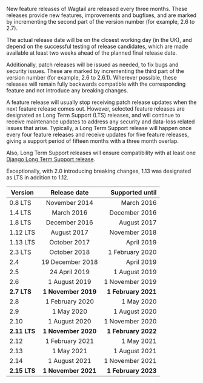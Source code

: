New feature releases of Wagtail are released every three months. These releases provide new features, improvements and bugfixes, and are marked by incrementing the second part of the version number (for example, 2.6 to 2.7).

The actual release date will be on the closest working day (in the UK), and depend on the successful testing of release candidates, which are made available at least two weeks ahead of the planned final release date.

Additionally, patch releases will be issued as needed, to fix bugs and security issues. These are marked by incrementing the third part of the version number (for example, 2.6 to 2.6.1). Wherever possible, these releases will remain fully backwards compatible with the corresponding feature and not introduce any breaking changes.

A feature release will usually stop receiving patch release updates when the next feature release comes out. However, selected feature releases are designated as Long Term Support (LTS) releases, and will continue to receive maintenance updates to address any security and data-loss related issues that arise. Typically, a Long Term Support release will happen once every four feature releases and receive updates for five feature releases, giving a support period of fifteen months with a three month overlap.

Also, Long Term Support releases will ensure compatibility with at least one [Django Long Term Support release](https://www.djangoproject.com/download/#supported-versions).

Exceptionally, with 2.0 introducing breaking changes, 1.13 was designated as LTS in addition to 1.12.

| Version        | Release date           | Supported until     |
| -------------- |:----------------------:| -------------------:|
| 0.8 LTS        | November 2014          | March 2016          |
| 1.4 LTS        | March 2016             | December 2016       |
| 1.8 LTS        | December 2016          | August 2017         |
| 1.12 LTS       | August 2017            | November 2018       |
| 1.13 LTS       | October 2017           | April 2019          |
| 2.3 LTS        | October 2018           | 1 February 2020     |
| 2.4            | 19 December 2018       | April 2019          |
| 2.5            | 24 April 2019          | 1 August 2019       |
| 2.6            | 1 August 2019          | 1 November 2019     |
| **2.7 LTS**    | **1 November 2019**    | **1 February 2021** |
| 2.8            | 1 February 2020        | 1 May 2020          |
| 2.9            | 1 May 2020             | 1 August 2020       |
| 2.10           | 1 August 2020          | 1 November 2020     |
| **2.11 LTS**   | **1 November 2020**    | **1 February 2022** |
| 2.12           | 1 February 2021        | 1 May 2021          |
| 2.13           | 1 May 2021             | 1 August 2021       |
| 2.14           | 1 August 2021          | 1 November 2021     |
| **2.15 LTS**   | **1 November 2021**    | **1 February 2023** |